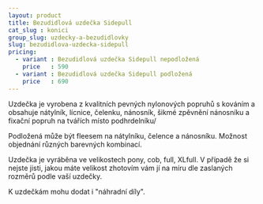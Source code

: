 ```yaml
---
layout: product
title: Bezudidlová uzdečka Sidepull
cat_slug : konici
group_slug: uzdecky-a-bezudidlovky
slug: bezudidlova-uzdecka-sidepull
pricing:
  - variant : Bezudidlová uzdečka Sidepull nepodložená
    price   : 590
  - variant : Bezudidlová uzdečka Sidepull podložená
    price   : 690
---
```


Uzdečka je vyrobena z kvalitních pevných nylonových popruhů s kováním a obsahuje 
nátylník, lícnice, čelenku, nánosník, šikmé zpěvnění nánosníku a fixační popruh na tvářích místo podhrdelníku/

Podložená může být fleesem na nátylníku, čelence a nánosníku.
Možnost objednání různých barevných kombinací.

Uzdečka je vyráběna ve velikostech pony, cob, full, XLfull.
V případě že si nejste jisti, jakou máte velikost zhotovím vám jí na míru dle zaslaných rozměrů podle vaší uzdečky. 

K uzdečkám mohu dodat i "náhradní díly".


